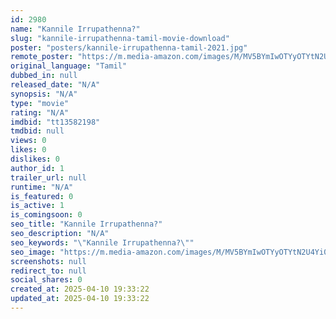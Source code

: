 ```yaml
---
id: 2980
name: "Kannile Irrupathenna?"
slug: "kannile-irrupathenna-tamil-movie-download"
poster: "posters/kannile-irrupathenna-tamil-2021.jpg"
remote_poster: "https://m.media-amazon.com/images/M/MV5BYmIwOTYyOTYtN2U4Yi00MWJkLWEyZDEtYTA5OGUwNzk2NWFjXkEyXkFqcGdeQXVyMTI2ODg3ODMz._V1_SX300.jpg"
original_language: "Tamil"
dubbed_in: null
released_date: "N/A"
synopsis: "N/A"
type: "movie"
rating: "N/A"
imdbid: "tt13582198"
tmdbid: null
views: 0
likes: 0
dislikes: 0
author_id: 1
trailer_url: null
runtime: "N/A"
is_featured: 0
is_active: 1
is_comingsoon: 0
seo_title: "Kannile Irrupathenna?"
seo_description: "N/A"
seo_keywords: "\"Kannile Irrupathenna?\""
seo_image: "https://m.media-amazon.com/images/M/MV5BYmIwOTYyOTYtN2U4Yi00MWJkLWEyZDEtYTA5OGUwNzk2NWFjXkEyXkFqcGdeQXVyMTI2ODg3ODMz._V1_SX300.jpg"
screenshots: null
redirect_to: null
social_shares: 0
created_at: 2025-04-10 19:33:22
updated_at: 2025-04-10 19:33:22
---
```


